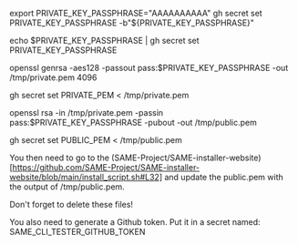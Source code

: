 export PRIVATE_KEY_PASSPHRASE="AAAAAAAAAA"
gh secret set PRIVATE_KEY_PASSPHRASE -b"${PRIVATE_KEY_PASSPHRASE}"

echo $PRIVATE_KEY_PASSPHRASE | gh secret set PRIVATE_KEY_PASSPHRASE

openssl genrsa -aes128 -passout pass:$PRIVATE_KEY_PASSPHRASE -out /tmp/private.pem 4096

gh secret set PRIVATE_PEM < /tmp/private.pem

openssl rsa -in /tmp/private.pem -passin pass:$PRIVATE_KEY_PASSPHRASE -pubout -out /tmp/public.pem

gh secret set PUBLIC_PEM <  /tmp/public.pem

You then need to go to the (SAME-Project/SAME-installer-website)[https://github.com/SAME-Project/SAME-installer-website/blob/main/install_script.sh#L32] and update the public.pem with the output of /tmp/public.pem.

Don't forget to delete these files!

You also need to generate a Github token. Put it in a secret named:
SAME_CLI_TESTER_GITHUB_TOKEN
